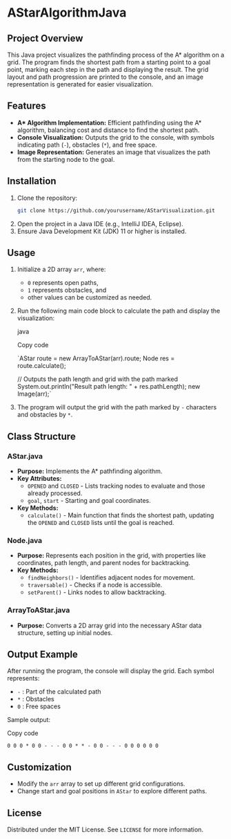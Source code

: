 # AStarAlgorithmJava

## Project Overview
This Java project visualizes the pathfinding process of the A* algorithm on a grid. The program finds the shortest path from a starting point to a goal point, marking each step in the path and displaying the result. The grid layout and path progression are printed to the console, and an image representation is generated for easier visualization.

## Features
- **A\* Algorithm Implementation:** Efficient pathfinding using the A* algorithm, balancing cost and distance to find the shortest path.
- **Console Visualization:** Outputs the grid to the console, with symbols indicating path (`-`), obstacles (`*`), and free space.
- **Image Representation:** Generates an image that visualizes the path from the starting node to the goal.

## Installation
1. Clone the repository:
   ```bash
   git clone https://github.com/yourusername/AStarVisualization.git
2.  Open the project in a Java IDE (e.g., IntelliJ IDEA, Eclipse).
3.  Ensure Java Development Kit (JDK) 11 or higher is installed.

Usage
-----

1.  Initialize a 2D array `arr`, where:
    -   `0` represents open paths,
    -   `1` represents obstacles, and
    -   other values can be customized as needed.
2.  Run the following main code block to calculate the path and display the visualization:

    java

    Copy code

    `AStar route = new ArrayToAStar(arr).route;
    Node res = route.calculate();

    // Outputs the path length and grid with the path marked
    System.out.println("Result path length: " + res.pathLength);
    new Image(arr);`

3.  The program will output the grid with the path marked by `-` characters and obstacles by `*`.

Class Structure
---------------

### AStar.java

-   **Purpose:** Implements the A* pathfinding algorithm.
-   **Key Attributes:**
    -   `OPENED` and `CLOSED` - Lists tracking nodes to evaluate and those already processed.
    -   `goal`, `start` - Starting and goal coordinates.
-   **Key Methods:**
    -   `calculate()` - Main function that finds the shortest path, updating the `OPENED` and `CLOSED` lists until the goal is reached.

### Node.java

-   **Purpose:** Represents each position in the grid, with properties like coordinates, path length, and parent nodes for backtracking.
-   **Key Methods:**
    -   `findNeighbors()` - Identifies adjacent nodes for movement.
    -   `traversable()` - Checks if a node is accessible.
    -   `setParent()` - Links nodes to allow backtracking.

### ArrayToAStar.java

-   **Purpose:** Converts a 2D array grid into the necessary AStar data structure, setting up initial nodes.

Output Example
--------------

After running the program, the console will display the grid. Each symbol represents:

-   `-` : Part of the calculated path
-   `*` : Obstacles
-   `0` : Free spaces

Sample output:

Copy code

`0 0 0 * 0
0 - - - 0
0 * * - 0
0 - - - 0
0 0 0 0 0`

Customization
-------------

-   Modify the `arr` array to set up different grid configurations.
-   Change start and goal positions in `AStar` to explore different paths.

License
-------

Distributed under the MIT License. See `LICENSE` for more information.
